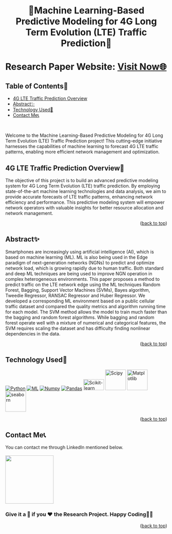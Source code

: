 # <p align="center">📶Machine Learning-Based Predictive Modeling for 4G Long Term Evolution (LTE) Traffic Prediction📶</p>

<div id="top"></div>

<h1> Research Paper Website: <a href="https://drive.google.com/file/d/1hDbXcu0EUS7dxahVoQbbG7HN4tZpvER2/view?usp=sharing">Visit Now🌐</a></h1>

<!-- --------------------------------------------------------------------------------------------------------------------------------------------------------- -->

<h2>Table of Contents🧾</h2>

- [4G LTE Traffic Prediction Overview](#4g-lte-traffic-prediction-overview)
- [Abstract✨](#abstract)
- [Technology Used🚀](#technology-used)
- [Contact Me📞](#contact-me)
<br>

Welcome to the Machine Learning-Based Predictive Modeling for 4G Long Term Evolution (LTE) Traffic Prediction project! This cutting-edge initiative harnesses the capabilities of machine learning to forecast 4G LTE traffic patterns, enabling more efficient network management and optimization.

<!-- --------------------------------------------------------------------------------------------------------------------------------------------------------- -->

<h2>4G LTE Traffic Prediction Overview📌</h2>
The objective of this project is to build an advanced predictive modeling system for 4G Long Term Evolution (LTE) traffic prediction. By employing state-of-the-art machine learning technologies and data analysis, we aim to provide accurate forecasts of LTE traffic patterns, enhancing network efficiency and performance. This predictive modeling system will empower network operators with valuable insights for better resource allocation and network management.
<p align="right">(<a href="#top">back to top</a>)</p>

<!-- --------------------------------------------------------------------------------------------------------------------------------------------------------- -->

<h2>Abstract✨</h2>
Smartphones are increasingly using artificial intelligence (AI), which is based on machine learning (ML). ML is also being used in the Edge paradigm of next-generation networks (NGNs) to predict and optimize network load, which is growing rapidly due to human traffic. Both standard and deep ML techniques are being used to improve NGN operation in complex heterogeneous environments. This paper proposes a method to predict traffic on the LTE network edge using the ML techniques Random Forest, Bagging, Support Vector Machines (SVMs), Bayes algorithm, Tweedie Regressor, RANSAC Regressor and Huber Regressor. We developed a corresponding ML environment based on a public cellular traffic dataset and compared the quality metrics and algorithm running time for each model. The SVM method allows the model to train much faster than the bagging and random forest algorithms. While bagging and random forest operate well with a mixture of numerical and categorical features, the SVM requires scaling the dataset and has difficulty finding nonlinear dependencies in the data.
<p align="right">(<a href="#top">back to top</a>)</p>

<!-- --------------------------------------------------------------------------------------------------------------------------------------------------------- -->

<h2>Technology Used🚀</h2>

<p>
  <a href="https://www.w3schools.com/python/"> <img src="https://img.icons8.com/color/python" alt="Python" /></a>
  <a href="https://www.w3schools.com/ai_machine_learning/"> <img src="https://img.icons8.com/?size=64&id=yjSFO4TGzhsn&format=png" alt="ML" /></a>
  <a href="https://www.w3schools.com/python/numpy"> <img src="https://img.icons8.com/color/numpy" alt="Numpy" /></a>
  <a href="https://www.w3schools.com/python/pandas"> <img src="https://img.icons8.com/color/pandas" alt="Pandas" /></a>
  <a href="http://scikit-learn.org/stable/tutorial/index.html"> <img src="https://upload.wikimedia.org/wikipedia/commons/thumb/0/05/Scikit_learn_logo_small.svg/260px-Scikit_learn_logo_small.svg.png" alt="Scikit-learn" width="64" height="34" /></a>
  <a href="https://www.w3schools.com/python/scipy"> <img src="https://upload.wikimedia.org/wikipedia/commons/thumb/b/b2/SCIPY_2.svg/240px-SCIPY_2.svg.png" alt="Scipy" width="64" height="64" /></a>
  <a href="https://www.w3schools.com/python/matplotlib_intro"> <img src="https://upload.wikimedia.org/wikipedia/commons/thumb/8/84/Matplotlib_icon.svg/180px-Matplotlib_icon.svg.png" alt="Matplotlib" width="64" height="64" /></a>
  <a href="https://www.w3schools.com/python/numpy/numpy_random_seaborn"> <img src="https://seaborn.pydata.org/_images/logo-mark-lightbg.svg" alt="seaborn" width="64" height="64" /></a>
  
</p>
<p align="right">(<a href="#top">back to top</a>)</p>

<!-- --------------------------------------------------------------------------------------------------------------------------------------------------------- -->

<h2>Contact Me📞</h2>

You can contact me through LinkedIn mentioned below.<br><br>
<a href="https://www.linkedin.com/in/snehilsharma31/"><img src="https://img.shields.io/badge/LinkedIn-0077B5?style=for-the-badge&logo=linkedin&logoColor=white" width="150px"></a>

<!-- --------------------------------------------------------------------------------------------------------------------------------------------------------- -->

<h3>Give it a 🌟 if you ❤ the Research Project. Happy Coding👨‍💻</h3>
<p align="right">(<a href="#top">back to top</a>)</p>
